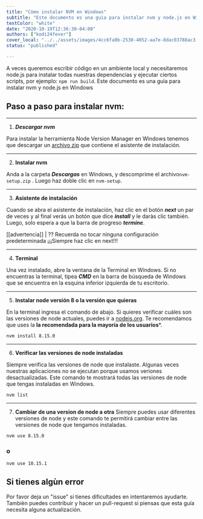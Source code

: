```yaml
---
title: "Còmo instalar NVM en Windows"
subtitle: "Este documento es una guìa para instalar nvm y node.js en Windows" 
textColor: "white"
date: "2020-10-19T12:36:30-04:00"
authors: ["kodi24fever"]
cover_local: "../../assets/images/4cc6fa0b-2530-4052-aa7e-8dac03788ac3.png"
status: "published"

---
```


A veces queremos escribir código en un ambiente local y necesitaremos node.js para instalar todas nuestras dependencias y ejecutar ciertos scripts, por ejemplo: ```npm run build```.
Este documento es una guìa para instalar nvm y node.js en Windows
  
## Paso a paso para instalar nvm:
***
1. ***Descargar nvm*** 

Para instalar la herramienta Node Version Manager en Windows tenemos que descargar un [archivo zip](https://github.com/coreybutler/nvm-windows/releases/download/1.1.7/nvm-setup.zip) que contiene el asistente de instalación.
***
2. **Instalar nvm**

Anda a la carpeta ***Descargas*** en Windows, y descomprime el archivo```nvm-setup.zip``` . Luego haz doble clic en ```nvm-setup```.
***
3. **Asistente de instalación**

Cuando se abra el asistente de instalación, haz clic en el botón ***next*** un par de veces y al final verás un botón que dice ***install*** y le daràs clic también. Luego, solo espera a que la barra de progreso ***termine***.
 
[[advertencia]] | ?? Recuerda no tocar ninguna configuración predeterminada ¡¡¡Siempre haz clic en next!!!
***
4. **Terminal**

Una vez instalado, abre la ventana de la Terminal en Windows. Si no encuentras la terminal, tipea ***CMD*** en la barra de búsqueda de Windows que se encuentra en la esquina inferior izquierda de tu escritorio.
***

5. **Instalar node versión 8 o la versión que quieras**

En la terminal ingresa el comando de abajo. Si quieres verificar cuáles son las versiones de node actuales, puedes ir a [nodejs.org](https://nodejs.org/en/). Te recomendamos que uses la **la recomendada para la mayoría de los usuarios***.
```
nvm install 8.15.0
```
***
6. **Verificar las versiones de node instaladas**

Siempre verifica las versiones de node que instalaste. Algunas veces nuestras aplicaciones no se ejecutan porque usamos veriones desactualizadas. Este comando te mostrará todas las versiones de node que tengas instaladas en Windows. 
```
nvm list
```
***

7. **Cambiar de una version de node a otra**
Siempre puedes usar diferentes versiones de node y este comando te permitirá cambiar entre las versiones de node que tengamos instaladas.
 ```
 nvm use 8.15.0
 ```
 ### o
 ```
 nvm use 10.15.1
 ```
 ## Si tienes algùn error
 
Por favor deja un "issue" si tienes dificultades en intentaremos ayudarte. Tambièn puedes contribuir y hacer un pull-request si piensas que esta guía necesita alguna actualización.
 
